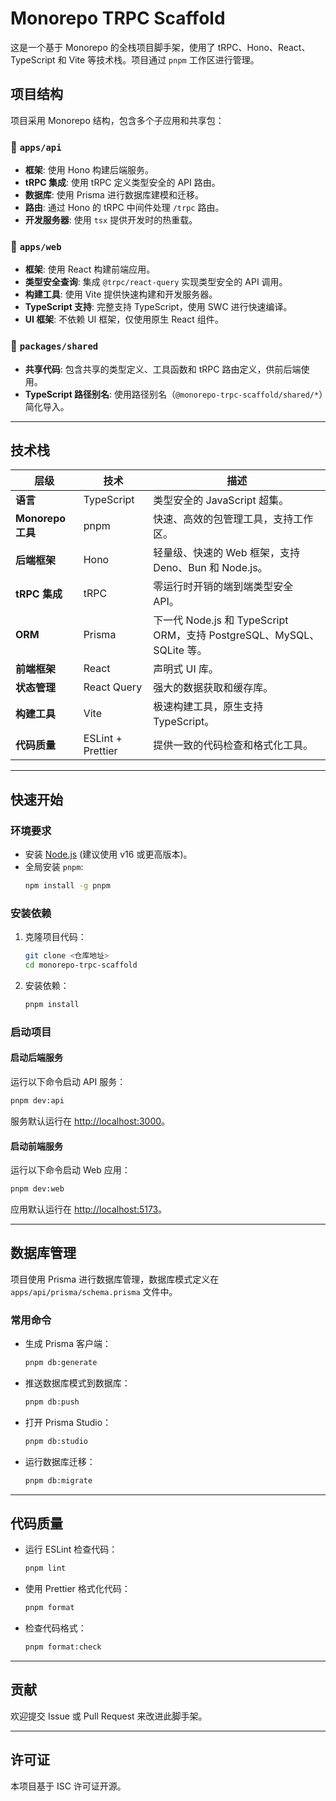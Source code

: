 # Monorepo TRPC Scaffold

这是一个基于 Monorepo 的全栈项目脚手架，使用了 tRPC、Hono、React、TypeScript 和 Vite 等技术栈。项目通过 `pnpm` 工作区进行管理。

## 项目结构

项目采用 Monorepo 结构，包含多个子应用和共享包：

### 📁 `apps/api`

- **框架**: 使用 Hono 构建后端服务。
- **tRPC 集成**: 使用 tRPC 定义类型安全的 API 路由。
- **数据库**: 使用 Prisma 进行数据库建模和迁移。
- **路由**: 通过 Hono 的 tRPC 中间件处理 `/trpc` 路由。
- **开发服务器**: 使用 `tsx` 提供开发时的热重载。

### 📁 `apps/web`

- **框架**: 使用 React 构建前端应用。
- **类型安全查询**: 集成 `@trpc/react-query` 实现类型安全的 API 调用。
- **构建工具**: 使用 Vite 提供快速构建和开发服务器。
- **TypeScript 支持**: 完整支持 TypeScript，使用 SWC 进行快速编译。
- **UI 框架**: 不依赖 UI 框架，仅使用原生 React 组件。

### 📁 `packages/shared`

- **共享代码**: 包含共享的类型定义、工具函数和 tRPC 路由定义，供前后端使用。
- **TypeScript 路径别名**: 使用路径别名（`@monorepo-trpc-scaffold/shared/*`）简化导入。

---

## 技术栈

| 层级              | 技术              | 描述                                                                  |
| ----------------- | ----------------- | --------------------------------------------------------------------- |
| **语言**          | TypeScript        | 类型安全的 JavaScript 超集。                                          |
| **Monorepo 工具** | pnpm              | 快速、高效的包管理工具，支持工作区。                                  |
| **后端框架**      | Hono              | 轻量级、快速的 Web 框架，支持 Deno、Bun 和 Node.js。                  |
| **tRPC 集成**     | tRPC              | 零运行时开销的端到端类型安全 API。                                    |
| **ORM**           | Prisma            | 下一代 Node.js 和 TypeScript ORM，支持 PostgreSQL、MySQL、SQLite 等。 |
| **前端框架**      | React             | 声明式 UI 库。                                                        |
| **状态管理**      | React Query       | 强大的数据获取和缓存库。                                              |
| **构建工具**      | Vite              | 极速构建工具，原生支持 TypeScript。                                   |
| **代码质量**      | ESLint + Prettier | 提供一致的代码检查和格式化工具。                                      |

---

## 快速开始

### 环境要求

- 安装 [Node.js](https://nodejs.org/) (建议使用 v16 或更高版本)。
- 全局安装 `pnpm`:
  ```sh
  npm install -g pnpm
  ```

### 安装依赖

1. 克隆项目代码：

   ```sh
   git clone <仓库地址>
   cd monorepo-trpc-scaffold
   ```

2. 安装依赖：
   ```sh
   pnpm install
   ```

### 启动项目

#### 启动后端服务

运行以下命令启动 API 服务：

```sh
pnpm dev:api
```

服务默认运行在 [http://localhost:3000](http://localhost:3000)。

#### 启动前端服务

运行以下命令启动 Web 应用：

```sh
pnpm dev:web
```

应用默认运行在 [http://localhost:5173](http://localhost:5173)。

---

## 数据库管理

项目使用 Prisma 进行数据库管理，数据库模式定义在 `apps/api/prisma/schema.prisma` 文件中。

### 常用命令

- 生成 Prisma 客户端：

  ```sh
  pnpm db:generate
  ```

- 推送数据库模式到数据库：

  ```sh
  pnpm db:push
  ```

- 打开 Prisma Studio：

  ```sh
  pnpm db:studio
  ```

- 运行数据库迁移：
  ```sh
  pnpm db:migrate
  ```

---

## 代码质量

- 运行 ESLint 检查代码：

  ```sh
  pnpm lint
  ```

- 使用 Prettier 格式化代码：

  ```sh
  pnpm format
  ```

- 检查代码格式：
  ```sh
  pnpm format:check
  ```

---

## 贡献

欢迎提交 Issue 或 Pull Request 来改进此脚手架。

---

## 许可证

本项目基于 ISC 许可证开源。
